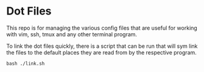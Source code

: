 # Dot Files

This repo is for managing the various config files that are useful for working with vim, ssh, tmux and any other terminal program.

To link the dot files quickly, there is a script that can be run that will sym link the files to the default places they are read from by the respective program.

```
bash ./link.sh
```

